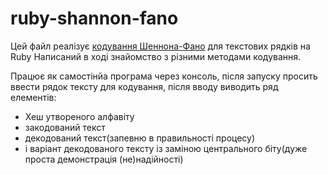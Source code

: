 # ruby-shannon-fano
Цей файл реалізує [кодування Шеннона-Фано](https://en.wikipedia.org/wiki/Shannon%E2%80%93Fano_coding) для текстових рядків на Ruby
Написаний в ході знайомство з різними методами кодування.

Працює як самостінйа програма через консоль, після запуску просить ввести рядок тексту для кодування, 
після вводу виводить ряд елементів:
- Хеш утвореного алфавіту
- закодований текст
- декодований текст(запевню в правильності процесу)
- і варіант декодованого тексту із заміною центрального біту(дуже проста демонстрація (не)надійності)
